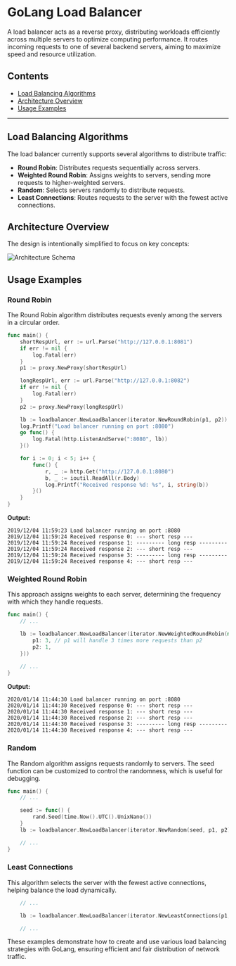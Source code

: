 # GoLang Load Balancer

A load balancer acts as a reverse proxy, distributing workloads efficiently across multiple servers to optimize computing performance. It routes incoming requests to one of several backend servers, aiming to maximize speed and resource utilization.

## Contents
- [Load Balancing Algorithms](#load-balancing-algorithms)
- [Architecture Overview](#architecture-overview)
- [Usage Examples](#usage-examples)

---

## Load Balancing Algorithms

The load balancer currently supports several algorithms to distribute traffic:
- **Round Robin**: Distributes requests sequentially across servers.
- **Weighted Round Robin**: Assigns weights to servers, sending more requests to higher-weighted servers.
- **Random**: Selects servers randomly to distribute requests.
- **Least Connections**: Routes requests to the server with the fewest active connections.

## Architecture Overview

The design is intentionally simplified to focus on key concepts:

![Architecture Schema](https://i.ibb.co/tPJT5WN/Screenshot-2020-01-10-at-14-12-55.png)

## Usage Examples

### Round Robin
The Round Robin algorithm distributes requests evenly among the servers in a circular order.

```go
func main() {
	shortRespUrl, err := url.Parse("http://127.0.0.1:8081")
	if err != nil {
		log.Fatal(err)
	}
	p1 := proxy.NewProxy(shortRespUrl)

	longRespUrl, err := url.Parse("http://127.0.0.1:8082")
	if err != nil {
		log.Fatal(err)
	}
	p2 := proxy.NewProxy(longRespUrl)

	lb := loadbalancer.NewLoadBalancer(iterator.NewRoundRobin(p1, p2))
	log.Printf("Load balancer running on port :8080")
	go func() {
		log.Fatal(http.ListenAndServe(":8080", lb))
	}()

	for i := 0; i < 5; i++ {
		func() {
			r, _ := http.Get("http://127.0.0.1:8080")
			b, _ := ioutil.ReadAll(r.Body)
			log.Printf("Received response %d: %s", i, string(b))
		}()
	}
}
```

**Output:**
```
2019/12/04 11:59:23 Load balancer running on port :8080
2019/12/04 11:59:24 Received response 0: --- short resp ---
2019/12/04 11:59:24 Received response 1: --------- long resp ---------
2019/12/04 11:59:24 Received response 2: --- short resp ---
2019/12/04 11:59:24 Received response 3: --------- long resp ---------
2019/12/04 11:59:24 Received response 4: --- short resp ---
```

### Weighted Round Robin
This approach assigns weights to each server, determining the frequency with which they handle requests.

```go
func main() {
	// ...

	lb := loadbalancer.NewLoadBalancer(iterator.NewWeightedRoundRobin(map[*proxy.Proxy]int32{
		p1: 3, // p1 will handle 3 times more requests than p2
		p2: 1,
	}))
	
	// ...
}
```

**Output:**
```
2020/01/14 11:44:30 Load balancer running on port :8080
2020/01/14 11:44:30 Received response 0: --- short resp ---
2020/01/14 11:44:30 Received response 1: --- short resp ---
2020/01/14 11:44:30 Received response 2: --- short resp ---
2020/01/14 11:44:30 Received response 3: --------- long resp ---------
2020/01/14 11:44:30 Received response 4: --- short resp ---
```

### Random
The Random algorithm assigns requests randomly to servers. The seed function can be customized to control the randomness, which is useful for debugging.

```go
func main() {
	// ...

	seed := func() {
		rand.Seed(time.Now().UTC().UnixNano())
	}
	lb := loadbalancer.NewLoadBalancer(iterator.NewRandom(seed, p1, p2))

	// ...
}
```

### Least Connections
This algorithm selects the server with the fewest active connections, helping balance the load dynamically.

```go
	// ...

	lb := loadbalancer.NewLoadBalancer(iterator.NewLeastConnections(p1, p2))

	// ...
```

These examples demonstrate how to create and use various load balancing strategies with GoLang, ensuring efficient and fair distribution of network traffic.